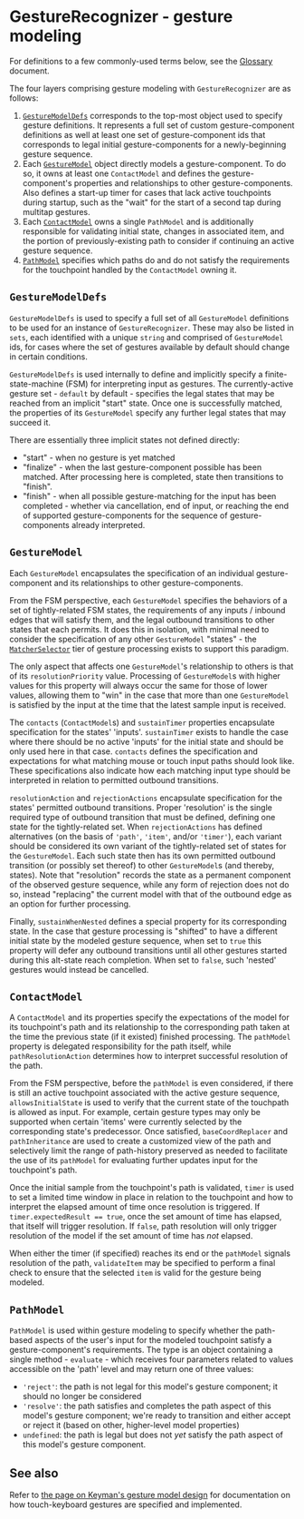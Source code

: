 # GestureRecognizer - gesture modeling

For definitions to a few commonly-used terms below, see the [Glossary](./glossary.md) document.

The four layers comprising gesture modeling with `GestureRecognizer` are as follows:

1. [`GestureModelDefs`](#gesturemodeldefs) corresponds to the top-most object used to specify gesture definitions.  It represents a full set of custom gesture-component definitions as well at least one set of gesture-component ids that corresponds to legal initial gesture-components for a newly-beginning gesture sequence.
2. Each [`GestureModel`](#gesturemodel) object directly models a gesture-component.  To do so, it owns at least one `ContactModel` and defines the gesture-component's properties and relationships to other gesture-components.  Also defines a start-up timer for cases that lack active touchpoints during startup, such as the "wait" for the start of a second tap during multitap gestures.
3. Each [`ContactModel`](#contactmodel) owns a single `PathModel` and is additionally responsible for validating initial state, changes in associated item, and the portion of previously-existing path to consider if continuing an active gesture sequence.
4. [`PathModel`](#pathmodel) specifies which paths do and do not satisfy the requirements for the touchpoint handled by the `ContactModel` owning it.

## `GestureModelDefs`

`GestureModelDefs` is used to specify a full set of all `GestureModel` definitions to be used for an instance of `GestureRecognizer`.  These may also be listed in `sets`, each identified with a unique `string` and comprised of `GestureModel` ids, for cases where the set of gestures available by default should change in certain conditions.

`GestureModelDefs` is used internally to define and implicitly specify a finite-state-machine (FSM) for interpreting input as gestures.  The currently-active gesture set - `default` by default - specifies the legal states that may be reached from an implicit "start" state.  Once one is successfully matched, the properties of its `GestureModel` specify any further legal states that may succeed it.

There are essentially three implicit states not defined directly:
- "start" - when no gesture is yet matched
- "finalize" - when the last gesture-component possible has been matched.  After processing here is completed, state then transitions to "finish".
- "finish" - when all possible gesture-matching for the input has been completed - whether via cancellation, end of input, or reaching the end of supported gesture-components for the sequence of gesture-components already interpreted.

## `GestureModel`

Each `GestureModel` encapsulates the specification of an individual gesture-component and its relationships to other gesture-components.

From the FSM perspective, each `GestureModel` specifies the behaviors of a set of tightly-related FSM states, the requirements of any inputs / inbound edges that will satisfy them, and the legal outbound transitions to other states that each permits.  It does this in isolation, with minimal need to consider the specification of any other `GestureModel` "states" - the [`MatcherSelector`](./gesture-processing.md#gesturematcher) tier of gesture processing exists to support this paradigm.

The only aspect that affects one `GestureModel`'s relationship to others is that of its `resolutionPriority` value.  Processing of `GestureModel`s with higher values for this property will always occur the same for those of lower values, allowing them to "win" in the case that more than one `GestureModel` is satisfied by the input at the time that the latest sample input is received.

The `contacts` (`ContactModel`s) and `sustainTimer` properties encapsulate specification for the states' 'inputs'.  `sustainTimer` exists to handle the case where there should be no active 'inputs' for the initial state and should be only used here in that case.  `contacts` defines the specification and expectations for what matching mouse or touch input paths should look like.  These specifications also indicate how each matching input type should be interpreted in relation to permitted outbound transitions.

`resolutionAction` and `rejectionActions` encapsulate specification for the states' permitted outbound transitions.  Proper 'resolution' is the single required type of outbound transition that must be defined, defining one state for the tightly-related set.  When `rejectionActions` has defined alternatives (on the basis of `'path'`, `'item'`, and/or `'timer'`), each variant should be considered its own variant of the tightly-related set of states for the `GestureModel`.  Each such state then has its own permitted outbound transition (or possibly set thereof) to other `GestureModel`s (and thereby, states).  Note that "resolution" records the state as a permanent component of the observed gesture sequence, while any form of rejection does not do so, instead "replacing" the current model with that of the outbound edge as an option for further processing.

Finally, `sustainWhenNested` defines a special property for its corresponding state.  In the case that gesture processing is "shifted" to have a different initial state by the modeled gesture sequence, when set to `true` this property will defer any outbound transitions until all other gestures started during this alt-state reach completion.  When set to `false`, such 'nested' gestures would instead be cancelled.

## `ContactModel`

A `ContactModel` and its properties specify the expectations of the model for its touchpoint's path and its relationship to the corresponding path taken at the time the previous state (if it existed) finished processing.  The `pathModel` property is delegated responsibility for the path itself, while `pathResolutionAction` determines how to interpret successful resolution of the path.

From the FSM perspective, before the `pathModel` is even considered, if there is still an active touchpoint associated with the active gesture sequence, `allowsInitialState` is used to verify that the current state of the touchpath is allowed as input.  For example, certain gesture types may only be supported when certain 'items' were currently selected by the corresponding state's predecessor.  Once satisfied, `baseCoordReplacer` and `pathInheritance` are used to create a customized view of the path and selectively limit the range of path-history preserved as needed to facilitate the use of its `pathModel` for evaluating further updates input for the touchpoint's path.

Once the initial sample from the touchpoint's path is validated, `timer` is used to set a limited time window in place in relation to the touchpoint and how to interpret the elapsed amount of time once resolution is triggered.  If `timer.expectedResult == true`, once the set amount of time has elapsed, that itself will trigger resolution.  If `false`, path resolution will only trigger resolution of the model if the set amount of time has _not_ elapsed.

When either the timer (if specified) reaches its end or the `pathModel` signals resolution of the path, `validateItem` may be specified to perform a final check to ensure that the selected `item` is valid for the gesture being modeled.

## `PathModel`

`PathModel` is used within gesture modeling to specify whether the path-based aspects of the user's input for the modeled touchpoint satisfy a gesture-component's requirements.  The type is an object containing a single method - `evaluate` - which receives four parameters related to values accessible on the 'path' level and may return one of three values:
- `'reject'`:  the path is not legal for this model's gesture component; it should no longer be considered
- `'resolve'`: the path satisfies and completes the path aspect of this model's gesture component; we're ready to transition and either accept or reject it (based on other, higher-level model properties)
- `undefined`: the path is legal but does not _yet_ satisfy the path aspect of this model's gesture component.

## See also

Refer to [the page on Keyman's gesture model design](./keyman-keyboard-gesture-specs.md) for documentation on how touch-keyboard gestures are specified and implemented.